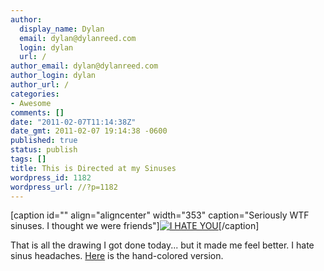 ```yaml
---
author:
  display_name: Dylan
  email: dylan@dylanreed.com
  login: dylan
  url: /
author_email: dylan@dylanreed.com
author_login: dylan
author_url: /
categories:
- Awesome
comments: []
date: "2011-02-07T11:14:38Z"
date_gmt: 2011-02-07 19:14:38 -0600
published: true
status: publish
tags: []
title: This is Directed at my Sinuses
wordpress_id: 1182
wordpress_url: //?p=1182
---
```


[caption id="" align="aligncenter" width="353" caption="Seriously WTF sinuses. I thought we were friends"][![][1]][2][/caption]

   [1]: http://farm6.static.flickr.com/5058/5425954358_99d2f0bc2b.jpg (I HATE YOU)
   [2]: http://farm6.static.flickr.com/5058/5425954358_99d2f0bc2b.jpg

That is all the drawing I got done today... but it made me feel better. I hate sinus headaches. [Here][3] is the hand-colored version.

   [3]: http://farm6.static.flickr.com/5011/5425882818_10b9cc3359.jpg

